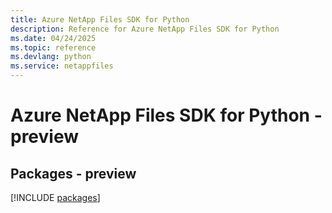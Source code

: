```yaml
---
title: Azure NetApp Files SDK for Python
description: Reference for Azure NetApp Files SDK for Python
ms.date: 04/24/2025
ms.topic: reference
ms.devlang: python
ms.service: netappfiles
---
```

# Azure NetApp Files SDK for Python - preview
## Packages - preview
[!INCLUDE [packages](netapp-files-index.md)]